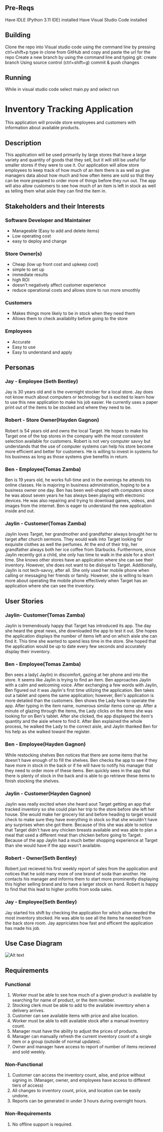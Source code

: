 ## Pre-Reqs

Have IDLE (Python 3.11 IDE) installed
Have Visual Studio Code installed

## Building

Clone the repo into Visual studio code using the command line by pressing ctrl+shift+p
type in clone from GitHub and copy and paste the url for the repo
Create a new branch by using the command line and typing git: create branch
Using source control (ctrl+shift+g) commit & push changes

## Running

While in visual studio code select main.py and select run


# Inventory Tracking Application

This application will provide store employees and customers with information about available products.

## Description

This application will be used primarily by large stores that have a large variety and quantity of goods that they sell, but it will still be useful for smaller stores if they were to use it. Our application will allow store employees to keep track of how much of an item there is as well as give managers data about how much and how often items are sold so that they can be more prepared to order more of things before they run out. The app will also allow customers to see how much of an item is left in stock as well as telling them what aisle they can find the item in.

## Stakeholders and their Interests

### Software Developer and Maintainer
- Manageable (Easy to add and delete items)
- Low operating cost
- easy to deploy and change

### Store Owner(s)
- Cheap (low up front cost and upkeep cost)
- simple to set up
- immediate results
- high ROI
- doesn't negatively affect customer experience
- reduce operational costs and allows store to run more smoothly

### Customers
- Makes things more likely to be in stock when they need them
- Allows them to check availablity before going to the store

### Employees
- Accurate
- Easy to use
- Easy to understand and apply

## Personas

### Jay - Employee (Seth Bentley)

Jay is 30 years old and is the overnight stocker for a local store. Jay does not know much about computers or technology but is excited to learn how to use this new application to make his job easier. He currently uses a paper print out of the items to be stocked and where they need to be.

### Robert - Store Owner(Hayden Gagnon)

Robert is 54 years old and owns the local Target. He hopes to make his Target one of the top stores in the company with the most consistent selection available for customers. Robert is not very computer savvy but understands that the use of computer systems can help his store become more efficient and better for customers. He is willing to invest in systems for his business as long as those systems give benefits in return.

### Ben - Employee(Tomas Zamba)

Ben is 19 years old, he works full-time and in the evenings he attends his online classes. He is majoring in business administration, hoping to be a business owner one day. Ben has been well-shaped with computers since he was about seven years he has always been playing with electronic devices. He was also repairing and trying to download games, videos, and images from the internet. Ben is eager to understand the new application inside and out.

### Jaylin - Customer(Tomas Zamba)

Jaylin loves Target, her grandmother and grandfather always brought her to target after church sermons. They would walk into Target looking for exquisite clothes as well the perfumes. At the end of their trip, her grandfather always both her ice coffee from Starbucks. Furthermore, since Jaylin recently got a child, she only has time to walk in the aisle for a short time. She knows other stores have an application where she can see their inventory. However, she does not want to be disloyal to Target. Additionally, Jaylin is not tech-savvy, after all. She only used her mobile phone when calling or messaging her friends or family. However, she is willing to learn more about operating the mobile phone effectively when Target has an application where she can see the inventory.

## User Stories

### Jaylin- Customer(Tomas Zamba)

Jaylin is tremendously happy that Target has introduced its app. The day she heard the great news, she downloaded the app to test it out. She hopes the application displays the number of items left and on which aisle she can find it. This time she wanted to spend less time in the store. She hoped that the application would be up to date every few seconds and accurately display their inventory.

### Ben - Employee(Tomas Zamba)

Ben sees a lady( Jaylin) in discomfort, gazing at her phone and into the store. It seems like Jaylin is trying to find an item. Ben approaches Jaylin with a calm and welcoming voice. After exchanging a few words with Jaylin, Ben figured out it was Jaylin's first time utilizing the application. Ben takes out a tablet and opens the same application; however, Ben's application is more detailed than the customers. Ben shows the Lady how to operate the app. After typing in the item name, numerous similar items come up. After a minute of glazing through the items, the Lady clicks on the items she was looking for on Ben's tablet. After she clicked, the app displayed the item's quantity and the aisle where to find it. After Ben explained the whole process, he walked the Lady to the correct aisle, and Jaylin thanked Ben for his help as she walked toward the register.

### Ben - Employee(Hayden Gagnon)

While restocking shelves Ben notices that there are some items that he doesn't have enough of to fill the shelves. Ben checks the app to see if they have more in stock in the back or if he will have to notify his manager that they need to order more of these items. Ben quickly sees in the app that there is plenty of stock in the back and is able to go retrieve these items to finish stocking the shelves. 

### Jaylin - Customer(Hayden Gagnon)

Jaylin was really excited when she heard aout Target getting an app that tracked inventory so she could plan her trip to the store before she left her house. She would make her grocery list and before heading to target would check to make sure they have everything in stock so that she wouldn't have any surprises when she got there. Because of this she was able to notice that Target didn't have any chicken breasts available and was able to plan a meal that used a different meat than chicken before going to Target. Because of the app Jaylin had a much better shopping experience at Target than she would have if the app wasn't available.

### Robert - Owner(Seth Bentley)

Robert just recieved his first weekly report of sales from the application and notices that he sold many more of one brand of soda than another. He contacts his manager and informs them to start more prominently displaying this higher selling brand and to have a larger stock on hand. Robert is happy to find that this lead to higher profits from soda sales.

### Jay - Employee(Seth Bentley)

Jay started his shift by checking the application for which ailse needed the most inventory stocked. He was able to see all the items he needed from the back store room. Jay appriciates how fast and efficent the application has made his job. 
## Use Case Diagram

![Alt text](./DocImages/usecasediagram.png "Use Case Diagrams")

## Requirements

### Functional
1. Worker must be able to see how much of a given product is available by searching for name of product, or the item number.
2. Stocking clerk must be able to add to the available inventory when a delivery arrives.
3. Customer can see available items with price and ailse location.
4. Worker must be able to edit available stock after a manual inventory count.
5. Manager must have the ability to adjust the prices of products.
6. Manager can manually refresh the current inventory count of a single item or a group (outside of normal updates).
7. Owner and manager have access to report of number of items recieved and sold weekly.

### Non-Functional
1. Customer can access the inventory count, ailse, and price without signing in. (Manager, owner, and employees have access to different tiers of access)
2. All changes to inventory count, price, and location can be easily undone.
3. Reports can be generated in under 3 hours during overnight hours.

### Non-Requirements
1. No offline support is required.
